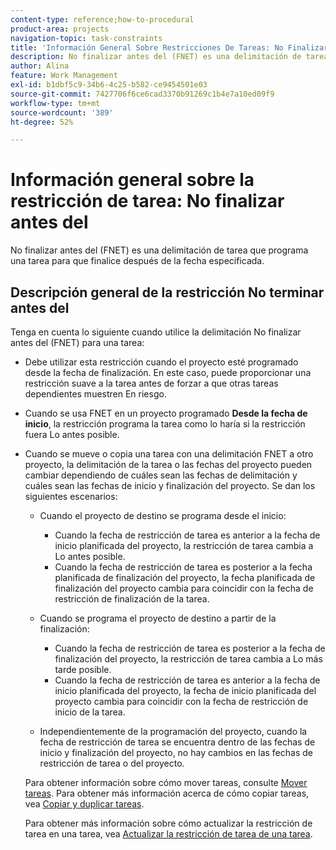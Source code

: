 ```yaml
---
content-type: reference;how-to-procedural
product-area: projects
navigation-topic: task-constraints
title: 'Información General Sobre Restricciones De Tareas: No Finalizar Antes De'
description: No finalizar antes del (FNET) es una delimitación de tarea que programa una tarea para que finalice después de la fecha especificada.
author: Alina
feature: Work Management
exl-id: b1dbf5c9-34b6-4c25-b582-ce9454501e03
source-git-commit: 7427706f6ce6cad3370b91269c1b4e7a10ed09f9
workflow-type: tm+mt
source-wordcount: '389'
ht-degree: 52%

---
```


# Información general sobre la restricción de tarea: No finalizar antes del

No finalizar antes del (FNET) es una delimitación de tarea que programa una tarea para que finalice después de la fecha especificada.

## Descripción general de la restricción No terminar antes del

Tenga en cuenta lo siguiente cuando utilice la delimitación No finalizar antes del (FNET) para una tarea:

* Debe utilizar esta restricción cuando el proyecto esté programado desde la fecha de finalización. En este caso, puede proporcionar una restricción suave a la tarea antes de forzar a que otras tareas dependientes muestren En riesgo.
* Cuando se usa FNET en un proyecto programado **Desde la fecha de inicio**, la restricción programa la tarea como lo haría si la restricción fuera Lo antes posible.
* Cuando se mueve o copia una tarea con una delimitación FNET a otro proyecto, la delimitación de la tarea o las fechas del proyecto pueden cambiar dependiendo de cuáles sean las fechas de delimitación y cuáles sean las fechas de inicio y finalización del proyecto. Se dan los siguientes escenarios:

   * Cuando el proyecto de destino se programa desde el inicio:

      * Cuando la fecha de restricción de tarea es anterior a la fecha de inicio planificada del proyecto, la restricción de tarea cambia a Lo antes posible.
      * Cuando la fecha de restricción de tarea es posterior a la fecha planificada de finalización del proyecto, la fecha planificada de finalización del proyecto cambia para coincidir con la fecha de restricción de finalización de la tarea.

   * Cuando se programa el proyecto de destino a partir de la finalización:

      * Cuando la fecha de restricción de tarea es posterior a la fecha de finalización del proyecto, la restricción de tarea cambia a Lo más tarde posible.
      * Cuando la fecha de restricción de tarea es anterior a la fecha de inicio planificada del proyecto, la fecha de inicio planificada del proyecto cambia para coincidir con la fecha de restricción de inicio de la tarea.

   * Independientemente de la programación del proyecto, cuando la fecha de restricción de tarea se encuentra dentro de las fechas de inicio y finalización del proyecto, no hay cambios en las fechas de restricción de tarea o del proyecto.

  Para obtener información sobre cómo mover tareas, consulte [Mover tareas](../../../manage-work/tasks/manage-tasks/move-tasks.md). Para obtener más información acerca de cómo copiar tareas, vea [Copiar y duplicar tareas](../../../manage-work/tasks/manage-tasks/copy-and-duplicate-tasks.md).

  Para obtener más información sobre cómo actualizar la restricción de tarea en una tarea, vea [Actualizar la restricción de tarea de una tarea](../../../manage-work/tasks/task-constraints/update-task-constraint-of-task.md).

<!--
<div data-mc-conditions="QuicksilverOrClassic.Draft mode">
<h2>Use the Finish No Earlier Than constraint</h2>
<p>(NOTE: replaced with new article linked above)&nbsp;</p>
<p>To update the Task Constraint to Finish No Earlier Than:</p>
<ol>
<li value="1">Go to a task whose Task Constraint you want to update.</li>
<li value="2"> <p data-mc-conditions="QuicksilverOrClassic.Quicksilver">Click the <strong>More</strong> icon <img src="assets/qs-more-icon-on-an-object.png"> next to the task name, then click <strong>Edit</strong>.</p> </li>
<li value="3"> <p>In the <strong>Overview</strong> section, expand the <strong>Task Constraint</strong> drop-down menu.</p> </li>
<li value="4"> <p>Select <strong>Finish No Earlier Than</strong>.</p> <p> <img src="assets/fnet-350x267.png" alt="FNET.png" style="width: 350;height: 267;"> </p> </li>
<li value="5"> <p>Specify a <strong>Planned Completion Date</strong>.</p> <p>The task must complete no earlier than this date. </p> </li>
<li value="6">Click <strong>Save Changes.</strong> </li>
</ol>
</div>
-->

